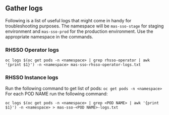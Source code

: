 
## Gather logs
Following is a list of useful logs that might come in handy for troubleshooting purposes.
The namespace will be `mas-sso-stage` for staging environment and `mas-sso-prod` for the production environment. Use the appropriate namespace in the commands.

### RHSSO Operator logs
`
oc logs $(oc get pods -n <namespace> | grep rhsso-operator | awk '{print $1}') -n <namespace> mas-sso-rhsso-operator-logs.txt
`

### RHSSO Instance logs

Run the following command to get list of pods:
`
oc get pods -n <namespace>
`
For each POD NAME run the following command:

`
oc logs $(oc get pods -n <namespace> | grep <POD NAME> | awk '{print $1}') -n <namespace> > mas-sso-<POD NAME>-logs.txt
`
